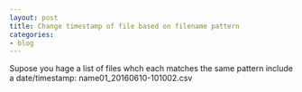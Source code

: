 ```yaml
---
layout: post
title: Change timestamp of file based on filename pattern
categories:
- blog
---
```


Supose you hage a list of files whch each matches the same pattern include a date/timestamp:
name01_20160610-101002.csv

